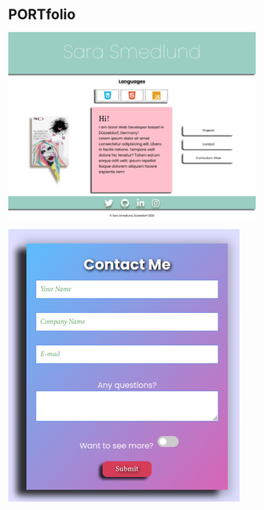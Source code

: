 # PORTfolio

![](img/Screenshot_2020-10-01%20Start.png)

![](img/Screenshot_2020-10-01%20Contact.png)
